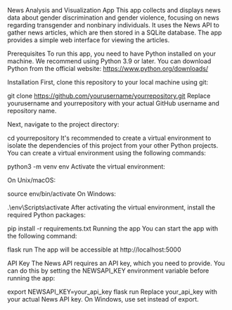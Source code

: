 News Analysis and Visualization App
This app collects and displays news data about gender discrimination and gender violence, focusing on news regarding transgender and nonbinary individuals. It uses the News API to gather news articles, which are then stored in a SQLite database. The app provides a simple web interface for viewing the articles.

Prerequisites
To run this app, you need to have Python installed on your machine. We recommend using Python 3.9 or later. You can download Python from the official website: https://www.python.org/downloads/

Installation
First, clone this repository to your local machine using git:

git clone https://github.com/yourusername/yourrepository.git
Replace yourusername and yourrepository with your actual GitHub username and repository name.

Next, navigate to the project directory:

cd yourrepository
It's recommended to create a virtual environment to isolate the dependencies of this project from your other Python projects. You can create a virtual environment using the following commands:

python3 -m venv env
Activate the virtual environment:

On Unix/macOS:

source env/bin/activate
On Windows:

.\env\Scripts\activate
After activating the virtual environment, install the required Python packages:

pip install -r requirements.txt
Running the app
You can start the app with the following command:

flask run
The app will be accessible at http://localhost:5000

API Key
The News API requires an API key, which you need to provide. You can do this by setting the NEWSAPI_KEY environment variable before running the app:

export NEWSAPI_KEY=your_api_key
flask run
Replace your_api_key with your actual News API key. On Windows, use set instead of export.
